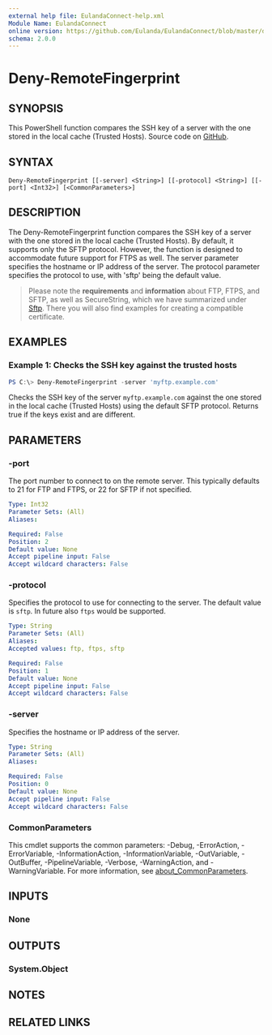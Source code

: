 ```yaml
---
external help file: EulandaConnect-help.xml
Module Name: EulandaConnect
online version: https://github.com/Eulanda/EulandaConnect/blob/master/docs/Deny-RemoteFingerprint.md
schema: 2.0.0
---
```


# Deny-RemoteFingerprint

## SYNOPSIS
This PowerShell function compares the SSH key of a server with the one stored in the local cache (Trusted Hosts). Source code on [GitHub](https://github.com/Eulanda/EulandaConnect/blob/master/source/public/Deny-RemoteFingerprint.ps1).

## SYNTAX

```
Deny-RemoteFingerprint [[-server] <String>] [[-protocol] <String>] [[-port] <Int32>] [<CommonParameters>]
```

## DESCRIPTION
The Deny-RemoteFingerprint function compares the SSH key of a server with the one stored in the local cache (Trusted Hosts). By default, it supports only the SFTP protocol. However, the function is designed to accommodate future support for FTPS as well. The server parameter specifies the hostname or IP address of the server. The protocol parameter specifies the protocol to use, with 'sftp' being the default value.

> Please note the **requirements** and **information** about FTP, FTPS, and SFTP, as well as SecureString, which we have summarized under [Sftp](../appendix/Sftp.md). There you will also find examples for creating a compatible certificate.

## EXAMPLES

### Example 1: Checks the SSH key against the trusted hosts
```powershell
PS C:\> Deny-RemoteFingerprint -server 'myftp.example.com'
```

Checks the SSH key of the server `myftp.example.com` against the one stored in the local cache (Trusted Hosts) using the default SFTP protocol. Returns true if the keys exist and are different.

## PARAMETERS

### -port
The port number to connect to on the remote server. This typically defaults to 21 for FTP and FTPS, or 22 for SFTP if not specified.

```yaml
Type: Int32
Parameter Sets: (All)
Aliases:

Required: False
Position: 2
Default value: None
Accept pipeline input: False
Accept wildcard characters: False
```

### -protocol
Specifies the protocol to use for connecting to the server. The default value is `sftp`. In future also `ftps` would be supported.

```yaml
Type: String
Parameter Sets: (All)
Aliases:
Accepted values: ftp, ftps, sftp

Required: False
Position: 1
Default value: None
Accept pipeline input: False
Accept wildcard characters: False
```

### -server
Specifies the hostname or IP address of the server.

```yaml
Type: String
Parameter Sets: (All)
Aliases:

Required: False
Position: 0
Default value: None
Accept pipeline input: False
Accept wildcard characters: False
```

### CommonParameters
This cmdlet supports the common parameters: -Debug, -ErrorAction, -ErrorVariable, -InformationAction, -InformationVariable, -OutVariable, -OutBuffer, -PipelineVariable, -Verbose, -WarningAction, and -WarningVariable. For more information, see [about_CommonParameters](http://go.microsoft.com/fwlink/?LinkID=113216).

## INPUTS

### None

## OUTPUTS

### System.Object
## NOTES

## RELATED LINKS
